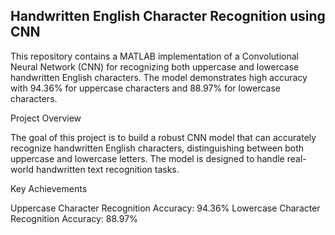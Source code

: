## Handwritten English Character Recognition using CNN

This repository contains a MATLAB implementation of a Convolutional Neural Network (CNN) for recognizing both uppercase and lowercase handwritten English characters. The model demonstrates high accuracy with 94.36% for uppercase characters and 88.97% for lowercase characters.

Project Overview

The goal of this project is to build a robust CNN model that can accurately recognize handwritten English characters, distinguishing between both uppercase and lowercase letters. The model is designed to handle real-world handwritten text recognition tasks.

Key Achievements

Uppercase Character Recognition Accuracy: 94.36%
Lowercase Character Recognition Accuracy: 88.97%
